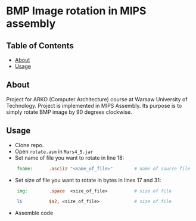 # BMP Image rotation in MIPS assembly

## Table of Contents

- [About](#about)
- [Usage](#usage)

## About <a name = "about"></a>

Project for ARKO (Computer Architecture) course at Warsaw University of Technology. Project is implemented in MIPS Assembly. Its purpose is to simply rotate BMP image by 90 degrees clockwise.

## Usage <a name = "usage"></a>

- Clone repo.
- Open `rotate.asm` in `Mars4_5.jar`
- Set name of file you want to rotate in line 18:

```mips
    fname:		.asciiz "<name_of_file>"		# name of source file
```
- Set size of file you want to rotate in bytes in lines 17 and 31:
```mips
    img:		.space 	<size_of_file>			# size of file
```
```mips
    li          $a2, <size_of_file>				# size of file
```
- Assemble code

